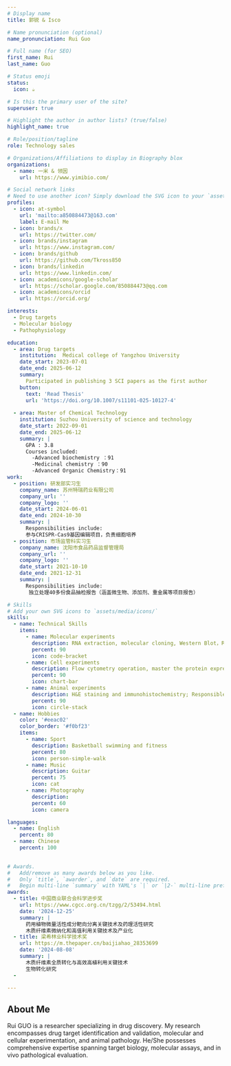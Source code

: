 ```yaml
---
# Display name
title: 郭锐 & Isco

# Name pronunciation (optional)
name_pronunciation: Rui Guo

# Full name (for SEO)
first_name: Rui
last_name: Guo

# Status emoji
status:
  icon: ☕️

# Is this the primary user of the site?
superuser: true

# Highlight the author in author lists? (true/false)
highlight_name: true

# Role/position/tagline
role: Technology sales

# Organizations/Affiliations to display in Biography blox
organizations:
  - name: 一米 & 领因
    url: https://www.yimibio.com/

# Social network links
# Need to use another icon? Simply download the SVG icon to your `assets/media/icons/` folder.
profiles:
  - icon: at-symbol
    url: 'mailto:a850884473@163.com'
    label: E-mail Me
  - icon: brands/x
    url: https://twitter.com/
  - icon: brands/instagram
    url: https://www.instagram.com/
  - icon: brands/github
    url: https://github.com/Tkross850
  - icon: brands/linkedin
    url: https://www.linkedin.com/
  - icon: academicons/google-scholar
    url: https://scholar.google.com/850884473@qq.com
  - icon: academicons/orcid
    url: https://orcid.org/

interests:
  - Drug targets
  - Molecular biology
  - Pathophysiology

education:
  - area: Drug targets
    institution:  Medical college of Yangzhou University
    date_start: 2023-07-01
    date_end: 2025-06-12
    summary: 
      Participated in publishing 3 SCI papers as the first author
    button:
      text: 'Read Thesis'
      url: 'https://doi.org/10.1007/s11101-025-10127-4'
  
  - area: Master of Chemical Technology
    institution: Suzhou University of science and technology 
    date_start: 2022-09-01
    date_end: 2025-06-12
    summary: | 
      GPA : 3.8
      Courses included:
        -Advanced biochemistry ：91
        -Medicinal chemistry ：90
        -Advanced Organic Chemistry：91
work:
  - position: 研发部实习生
    company_name: 苏州特瑞药业有限公司
    company_url: ''
    company_logo: ''
    date_start: 2024-06-01
    date_end: 2024-10-30
    summary: |
      Responsibilities include:
      参与CRISPR-Cas9基因编辑项目，负责细胞培养
  - position: 市场监管科实习生
    company_name: 沈阳市食品药品监督管理局
    company_url: ''
    company_logo: ''
    date_start: 2021-10-10
    date_end: 2021-12-31
    summary: |
      Responsibilities include:
       独立处理40多份食品抽检报告（涵盖微生物、添加剂、重金属等项目报告）

# Skills
# Add your own SVG icons to `assets/media/icons/`
skills:
  - name: Technical Skills
    items:
      - name: Molecular experiments
        description: RNA extraction, molecular cloning, Western Blot，Realtime-qPCR，ELISA
        percent: 90
        icon: code-bracket
      - name: Cell experiments
        description: Flow cytometry operation, master the protein expression system of Escherichia coli and Sf9 insect cells and CRISPR cas9 gene knockout technology.
        percent: 90
        icon: chart-bar
      - name: Animal experiments
        description: H&E staining and immunohistochemistry; Responsible for in vitro model drug evaluation in mice
        percent: 90
        icon: circle-stack
  - name: Hobbies
    color: '#eeac02'
    color_border: '#f0bf23'
    items:
      - name: Sport
        description: Basketball swimming and fitness
        percent: 80
        icon: person-simple-walk
      - name: Music
        description: Guitar
        percent: 75
        icon: cat
      - name: Photography
        description: 
        percent: 60
        icon: camera

languages:
  - name: English
    percent: 80
  - name: Chinese
    percent: 100
  

# Awards.
#   Add/remove as many awards below as you like.
#   Only `title`, `awarder`, and `date` are required.
#   Begin multi-line `summary` with YAML's `|` or `|2-` multi-line prefix and indent 2 spaces below.
awards:
  - title: 中国商业联合会科学进步奖
    url: https://www.cgcc.org.cn/tzgg/2/53494.html
    date: '2024-12-25'
    summary: | 
      药用植物微量活性成分靶向分离关键技术及药理活性研究 
      木质纤维素微纳化和高值利用关键技术及产业化
  - title: 梁希林业科学技术奖
    url: https://m.thepaper.cn/baijiahao_28353699
    date: '2024-08-08'
    summary: |
      木质纤维素全质转化与高效高植利用关键技术
      生物转化研究 
  -

---
```


## About Me

Rui GUO is a researcher specializing in drug discovery. My research encompasses drug target identification and validation, molecular and cellular experimentation, and animal pathology. He/She possesses comprehensive expertise spanning target biology, molecular assays, and in vivo pathological evaluation.